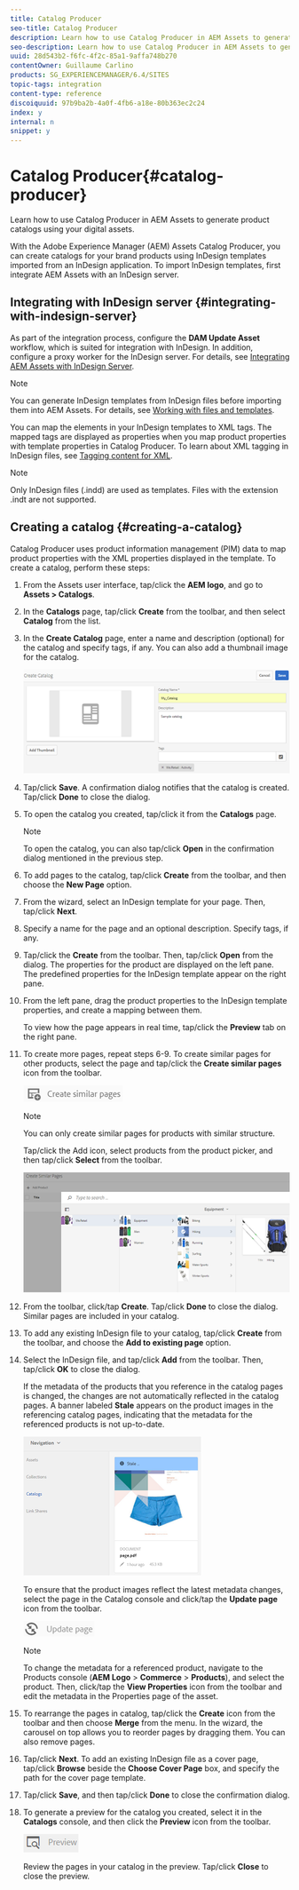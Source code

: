 ```yaml
---
title: Catalog Producer
seo-title: Catalog Producer
description: Learn how to use Catalog Producer in AEM Assets to generate product catalogs using your digital assets.
seo-description: Learn how to use Catalog Producer in AEM Assets to generate product catalogs using your digital assets.
uuid: 28d543b2-f6fc-4f2c-85a1-9affa748b270
contentOwner: Guillaume Carlino
products: SG_EXPERIENCEMANAGER/6.4/SITES
topic-tags: integration
content-type: reference
discoiquuid: 97b9ba2b-4a0f-4fb6-a18e-80b363ec2c24
index: y
internal: n
snippet: y
---
```


# Catalog Producer{#catalog-producer}

Learn how to use Catalog Producer in AEM Assets to generate product catalogs using your digital assets.

With the Adobe Experience Manager (AEM) Assets Catalog Producer, you can create catalogs for your brand products using InDesign templates imported from an InDesign application. To import InDesign templates, first integrate AEM Assets with an InDesign server.

<!--
Comment Type: annotation
Last Modified By: igurjar
Last Modified Date: 2018-04-12T02:21:03.507-0400
Not needed : "that hosts..."
-->

## Integrating with InDesign server {#integrating-with-indesign-server}

As part of the integration process, configure the **DAM Update Asset** workflow, which is suited for integration with InDesign. In addition, configure a proxy worker for the InDesign server. For details, see [Integrating AEM Assets with InDesign Server](../../../assets/using/indesign.md).

>[!NOTE]
>
>You can generate InDesign templates from InDesign files before importing them into AEM Assets. For details, see [Working with files and templates](https://helpx.adobe.com/indesign/using/files-templates.html).
>
>You can map the elements in your InDesign templates to XML tags. The mapped tags are displayed as properties when you map product properties with template properties in Catalog Producer. To learn about XML tagging in InDesign files, see [Tagging content for XML](https://helpx.adobe.com/indesign/using/tagging-content-xml.html).

>[!NOTE]
>
>Only InDesign files (.indd) are used as templates. Files with the extension .indt are not supported.

## Creating a catalog {#creating-a-catalog}

Catalog Producer uses product information management (PIM) data to map product properties with the XML properties displayed in the template. To create a catalog, perform these steps:

1. From the Assets user interface, tap/click the **AEM logo**, and go to **Assets &gt; Catalogs**.
1. In the **Catalogs** page, tap/click **Create** from the toolbar, and then select **Catalog** from the list.
1. In the **Create Catalog** page, enter a name and description (optional) for the catalog and specify tags, if any. You can also add a thumbnail image for the catalog.

   ![](assets/create_catalog.png)

1. Tap/click **Save**. A confirmation dialog notifies that the catalog is created. Tap/click **Done** to close the dialog.
1. To open the catalog you created, tap/click it from the **Catalogs** page.

   >[!NOTE]
   >
   >To open the catalog, you can also tap/click **Open** in the confirmation dialog mentioned in the previous step.

1. To add pages to the catalog, tap/click **Create** from the toolbar, and then choose the **New Page** option.
1. From the wizard, select an InDesign template for your page. Then, tap/click **Next**.
1. Specify a name for the page and an optional description. Specify tags, if any.
1. Tap/click the **Create** from the toolbar. Then, tap/click **Open** from the dialog. The properties for the product are displayed on the left pane. The predefined properties for the InDesign template appear on the right pane.

   <!--
   Comment Type: annotation
   Last Modified By: igurjar
   Last Modified Date: 2018-04-12T02:26:06.397-0400
   At this step 2 options are shown : "open", "done" user should select open option to map the catalog page with a product. this step the most important. describe edit catalog page here. A catalog page without product mapping is useless.
   -->

1. From the left pane, drag the product properties to the InDesign template properties, and create a mapping between them.

   To view how the page appears in real time, tap/click the **Preview** tab on the right pane.

1. To create more pages, repeat steps 6-9. To create similar pages for other products, select the page and tap/click the **Create similar pages** icon from the toolbar.

   <!--
   Comment Type: annotation
   Last Modified By: igurjar
   Last Modified Date: 2018-04-12T02:26:57.080-0400
   Create similar pages would work with products with similar structure.
   -->

   ![](assets/create_similar_pages.png)

   >[!NOTE]
   >
   >You can only create similar pages for products with similar structure.

   Tap/click the Add icon, select products from the product picker, and then tap/click **Select** from the toolbar.

   ![](assets/select_product.png)

1. From the toolbar, click/tap **Create**. Tap/click **Done** to close the dialog. Similar pages are included in your catalog.
1. To add any existing InDesign file to your catalog, tap/click **Create** from the toolbar, and choose the **Add to existing page** option.
1. Select the InDesign file, and tap/click **Add** from the toolbar. Then, tap/click **OK** to close the dialog.

   If the metadata of the products that you reference in the catalog pages is changed, the changes are not automatically reflected in the catalog pages. A banner labeled **Stale** appears on the product images in the referencing catalog pages, indicating that the metadata for the referenced products is not up-to-date.

   ![](assets/chlimage_1-130.png)

   To ensure that the product images reflect the latest metadata changes, select the page in the Catalog console and click/tap the **Update page** icon from the toolbar.

   ![](assets/chlimage_1-131.png)

   >[!NOTE]
   >
   >To change the metadata for a referenced product, navigate to the Products console (**AEM Logo** &gt; **Commerce** &gt; **Products**), and select the product. Then, click/tap the **View Properties** icon from the toolbar and edit the metadata in the Properties page of the asset.

1. To rearrange the pages in catalog, tap/click the **Create** icon from the toolbar and then choose **Merge** from the menu. In the wizard, the carousel on top allows you to reorder pages by dragging them. You can also remove pages.  

1. Tap/click **Next**. To add an existing InDesign file as a cover page, tap/click **Browse** beside the **Choose Cover Page** box, and specify the path for the cover page template.
1. Tap/click **Save**, and then tap/click **Done** to close the confirmation dialog.
1. To generate a preview for the catalog you created, select it in the **Catalogs** console, and then click the **Preview** icon from the toolbar.

   ![](assets/chlimage_1-132.png)

   Review the pages in your catalog in the preview. Tap/click **Close** to close the preview.

